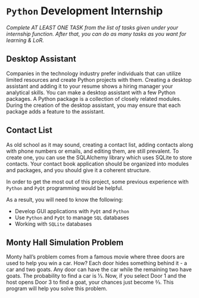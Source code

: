 # `Python` Development Internship
*Complete AT LEAST ONE TASK from the list of tasks given under your internship function. After that, you can do as many tasks as you want for learning & LoR.*

## Desktop Assistant
Companies in the technology industry prefer individuals that can utilize limited resources and create Python projects with them. Creating a desktop assistant
and adding it to your resume shows a hiring manager your analytical skills. You can make a desktop assistant with a few Python packages. A Python package is a
collection of closely related modules. During the creation of the desktop assistant, you may ensure that each package adds a feature to the assistant.

## Contact List
As old school as it may sound, creating a contact list, adding contacts along with phone numbers or emails, and editing them, are still prevalent. To create one,
you can use the SQLAlchemy library which uses SQLite to store contacts. Your contact book application should be organized into modules and packages, and you
should give it a coherent structure.

In order to get the most out of this project, some previous experience with `Python` and `PyQt` programming would be helpful.

As a result, you will need to know the following:
- Develop GUI applications with `PyQt` and `Python`
- Use `Python` and `PyQt` to manage `SQL` databases
- Working with `SQLite` databases

## Monty Hall Simulation Problem
Monty hall’s problem comes from a famous movie where three doors are used to help you win a car. How? Each door hides something behind it - a car and two goats.
Any door can have the car while the remaining two have goats. The probability to find a car is 1⁄3. Now, if you select Door 1 and the host opens Door 3 to find
a goat, your chances just become 2⁄3. This program will help you solve this problem.
